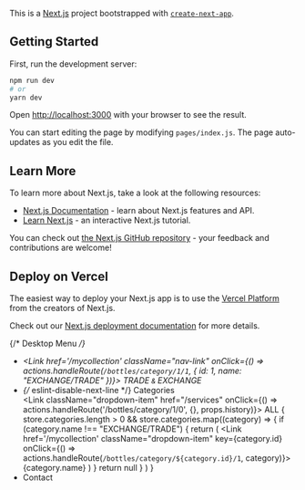 This is a [Next.js](https://nextjs.org/) project bootstrapped with [`create-next-app`](https://github.com/vercel/next.js/tree/canary/packages/create-next-app).

## Getting Started

First, run the development server:

```bash
npm run dev
# or
yarn dev
```

Open [http://localhost:3000](http://localhost:3000) with your browser to see the result.

You can start editing the page by modifying `pages/index.js`. The page auto-updates as you edit the file.

## Learn More

To learn more about Next.js, take a look at the following resources:

- [Next.js Documentation](https://nextjs.org/docs) - learn about Next.js features and API.
- [Learn Next.js](https://nextjs.org/learn) - an interactive Next.js tutorial.

You can check out [the Next.js GitHub repository](https://github.com/vercel/next.js/) - your feedback and contributions are welcome!

## Deploy on Vercel

The easiest way to deploy your Next.js app is to use the [Vercel Platform](https://vercel.com/import?utm_medium=default-template&filter=next.js&utm_source=create-next-app&utm_campaign=create-next-app-readme) from the creators of Next.js.

Check out our [Next.js deployment documentation](https://nextjs.org/docs/deployment) for more details.





{/* Desktop Menu */}
                <ul className="navbar-nav ml-auto d-none d-lg-flex">
                    <li className="nav-item">
                        <Link href='/mycollection' className="nav-link" onClick={() => actions.handleRoute(`/bottles/category/1/1`, { id: 1, name: "EXCHANGE/TRADE" })}>
                            <a>TRADE<small> & </small>EXCHANGE</a>
                        </Link>
                    </li>
                    <li className="nav-item dropdown">
                        {/* eslint-disable-next-line */}
                        <Link className="nav-link dropdown-toggle" data-toggle="dropdown" data-target="#dropdownDesktop" id="navbarDropdown">
                            <a>Categories</a>
                        </Link>
                        <div className="dropdown-menu dropdown-menu-right">
                            <Link className="dropdown-item" href="/services" onClick={() => actions.handleRoute('/bottles/category/1/0', {}, props.history)}>
                                <a>ALL</a>
                            </Link>
                            {
                                store.categories.length > 0 && store.categories.map((category) => {
                                    if (category.name !== "EXCHANGE/TRADE") {
                                        return (
                                            <Link href='/mycollection' className="dropdown-item" key={category.id} onClick={() => actions.handleRoute(`/bottles/category/${category.id}/1`, category)}>
                                                <a>{category.name}</a>
                                            </Link>
                                        )
                                    }
                                    return null
                                }
                                )
                            }
                        </div>
                    </li>
                    <li className="nav-item">
                        <Link href="/#cont" className="nav-link">
                            <a>Contact</a>
                        </Link>
                    </li>
                </ul>
